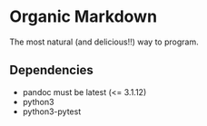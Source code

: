 # Organic Markdown

The most natural (and delicious!!) way to program.

## Dependencies

- pandoc must be latest (<= 3.1.12)
- python3
- python3-pytest
